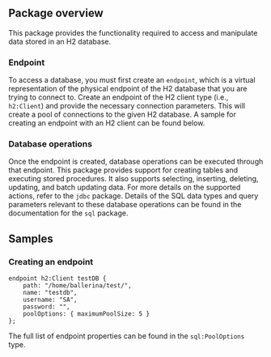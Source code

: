 ## Package overview

This package provides the functionality required to access and manipulate data stored in an H2 database. 

### Endpoint 

To access a database, you must first create an `endpoint`, which is a virtual representation of the physical endpoint of the H2 database that you are trying to connect to. Create an endpoint of the H2 client type (i.e., `h2:Client`) and provide the necessary connection parameters. This will create a pool of connections to the given H2 database. A sample for creating an endpoint with an H2 client can be found below. 

### Database operations

Once the endpoint is created, database operations can be executed through that endpoint. This package provides support for creating tables and executing stored procedures. It also supports selecting, inserting, deleting, updating, and batch updating data. For more details on the supported actions, refer to the `jdbc` package. Details of the SQL data types and query parameters relevant to these database operations can be found in the documentation for the `sql` package.

## Samples

### Creating an endpoint
```ballerina
endpoint h2:Client testDB {
    path: "/home/ballerina/test/",
    name: "testdb",
    username: "SA",
    password: "",
    poolOptions: { maximumPoolSize: 5 }
};
```
The full list of endpoint properties can be found in the `sql:PoolOptions` type.
